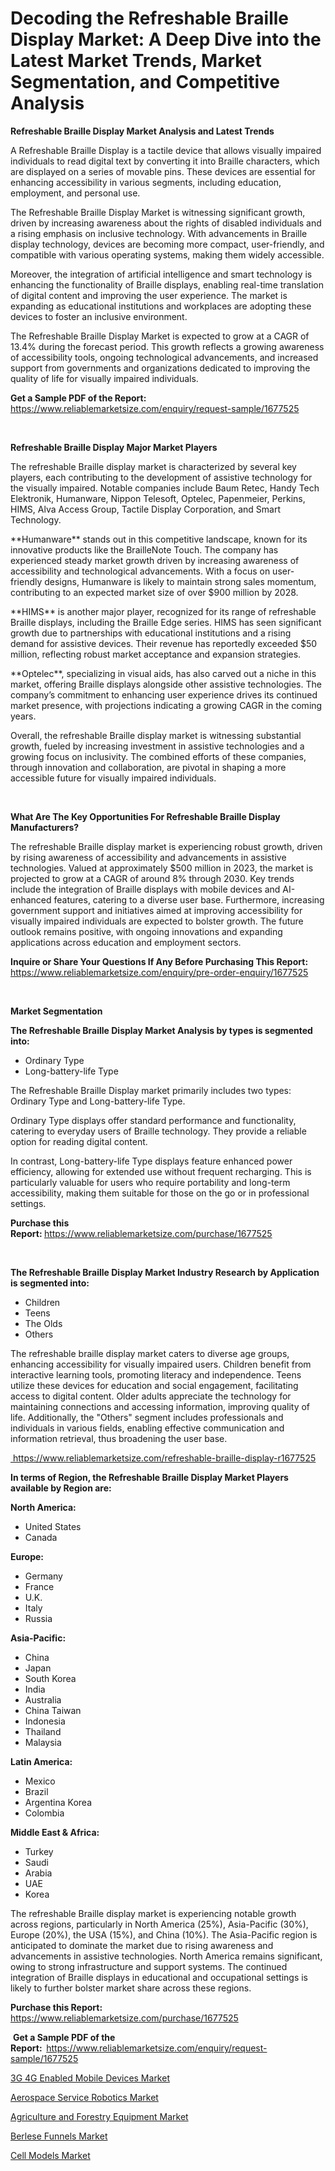<p><h1>Decoding the Refreshable Braille Display Market: A Deep Dive into the Latest Market Trends, Market Segmentation, and Competitive Analysis</h1></p><p><strong>Refreshable Braille Display Market Analysis and Latest Trends</strong></p>
<p><p>A Refreshable Braille Display is a tactile device that allows visually impaired individuals to read digital text by converting it into Braille characters, which are displayed on a series of movable pins. These devices are essential for enhancing accessibility in various segments, including education, employment, and personal use.</p><p>The Refreshable Braille Display Market is witnessing significant growth, driven by increasing awareness about the rights of disabled individuals and a rising emphasis on inclusive technology. With advancements in Braille display technology, devices are becoming more compact, user-friendly, and compatible with various operating systems, making them widely accessible. </p><p>Moreover, the integration of artificial intelligence and smart technology is enhancing the functionality of Braille displays, enabling real-time translation of digital content and improving the user experience. The market is expanding as educational institutions and workplaces are adopting these devices to foster an inclusive environment.</p><p>The Refreshable Braille Display Market is expected to grow at a CAGR of 13.4% during the forecast period. This growth reflects a growing awareness of accessibility tools, ongoing technological advancements, and increased support from governments and organizations dedicated to improving the quality of life for visually impaired individuals.</p></p>
<p><strong>Get a Sample PDF of the Report:&nbsp;</strong> <a href="https://www.reliablemarketsize.com/enquiry/request-sample/1677525?utm_campaign=1943&utm_medium=2&utm_source=Github&utm_content=ia&utm_term=04042025&utm_id=refreshable-braille-display">https://www.reliablemarketsize.com/enquiry/request-sample/1677525</a></p>
<p>&nbsp;</p>
<p><strong>Refreshable Braille Display Major Market Players</strong></p>
<p><p>The refreshable Braille display market is characterized by several key players, each contributing to the development of assistive technology for the visually impaired. Notable companies include Baum Retec, Handy Tech Elektronik, Humanware, Nippon Telesoft, Optelec, Papenmeier, Perkins, HIMS, Alva Access Group, Tactile Display Corporation, and Smart Technology.</p><p>**Humanware** stands out in this competitive landscape, known for its innovative products like the BrailleNote Touch. The company has experienced steady market growth driven by increasing awareness of accessibility and technological advancements. With a focus on user-friendly designs, Humanware is likely to maintain strong sales momentum, contributing to an expected market size of over $900 million by 2028. </p><p>**HIMS** is another major player, recognized for its range of refreshable Braille displays, including the Braille Edge series. HIMS has seen significant growth due to partnerships with educational institutions and a rising demand for assistive devices. Their revenue has reportedly exceeded $50 million, reflecting robust market acceptance and expansion strategies.</p><p>**Optelec**, specializing in visual aids, has also carved out a niche in this market, offering Braille displays alongside other assistive technologies. The company’s commitment to enhancing user experience drives its continued market presence, with projections indicating a growing CAGR in the coming years.</p><p>Overall, the refreshable Braille display market is witnessing substantial growth, fueled by increasing investment in assistive technologies and a growing focus on inclusivity. The combined efforts of these companies, through innovation and collaboration, are pivotal in shaping a more accessible future for visually impaired individuals.</p></p>
<p>&nbsp;</p>
<p><strong>What Are The Key Opportunities For Refreshable Braille Display Manufacturers?</strong></p>
<p><p>The refreshable Braille display market is experiencing robust growth, driven by rising awareness of accessibility and advancements in assistive technologies. Valued at approximately $500 million in 2023, the market is projected to grow at a CAGR of around 8% through 2030. Key trends include the integration of Braille displays with mobile devices and AI-enhanced features, catering to a diverse user base. Furthermore, increasing government support and initiatives aimed at improving accessibility for visually impaired individuals are expected to bolster growth. The future outlook remains positive, with ongoing innovations and expanding applications across education and employment sectors.</p></p>
<p><strong>Inquire or Share Your Questions If Any Before Purchasing This Report:</strong> <a href="https://www.reliablemarketsize.com/enquiry/pre-order-enquiry/1677525?utm_campaign=1943&utm_medium=2&utm_source=Github&utm_content=ia&utm_term=04042025&utm_id=refreshable-braille-display">https://www.reliablemarketsize.com/enquiry/pre-order-enquiry/1677525</a></p>
<p>&nbsp;</p>
<p><strong>Market Segmentation</strong></p>
<p><strong>The Refreshable Braille Display Market Analysis by types is segmented into:</strong></p>
<p><ul><li>Ordinary Type</li><li>Long-battery-life Type</li></ul></p>
<p><p>The Refreshable Braille Display market primarily includes two types: Ordinary Type and Long-battery-life Type. </p><p>Ordinary Type displays offer standard performance and functionality, catering to everyday users of Braille technology. They provide a reliable option for reading digital content.</p><p>In contrast, Long-battery-life Type displays feature enhanced power efficiency, allowing for extended use without frequent recharging. This is particularly valuable for users who require portability and long-term accessibility, making them suitable for those on the go or in professional settings.</p></p>
<p><strong>Purchase this Report:&nbsp;</strong><a href="https://www.reliablemarketsize.com/purchase/1677525?utm_campaign=1943&utm_medium=2&utm_source=Github&utm_content=ia&utm_term=04042025&utm_id=refreshable-braille-display">https://www.reliablemarketsize.com/purchase/1677525</a></p>
<p>&nbsp;</p>
<p><strong>The Refreshable Braille Display Market Industry Research by Application is segmented into:</strong></p>
<p><ul><li>Children</li><li>Teens</li><li>The Olds</li><li>Others</li></ul></p>
<p><p>The refreshable braille display market caters to diverse age groups, enhancing accessibility for visually impaired users. Children benefit from interactive learning tools, promoting literacy and independence. Teens utilize these devices for education and social engagement, facilitating access to digital content. Older adults appreciate the technology for maintaining connections and accessing information, improving quality of life. Additionally, the "Others" segment includes professionals and individuals in various fields, enabling effective communication and information retrieval, thus broadening the user base.</p></p>
<p><a href="https://www.reliablemarketsize.com/refreshable-braille-display-r1677525?utm_campaign=1943&utm_medium=2&utm_source=Github&utm_content=ia&utm_term=04042025&utm_id=refreshable-braille-display">&nbsp;https://www.reliablemarketsize.com/refreshable-braille-display-r1677525</a></p>
<p><strong>In terms of Region, the Refreshable Braille Display Market Players available by Region are:</strong></p>
<p>
    <p> <strong> North America: </strong>
        <ul>
            <li>United States</li>
            <li>Canada</li>
        </ul>
        </p> 
    <p> <strong> Europe: </strong>
        <ul>
            <li>Germany</li>
            <li>France</li>
            <li>U.K.</li>
            <li>Italy</li>
            <li>Russia</li>
        </ul>
        </p> 
    <p> <strong> Asia-Pacific: </strong>
        <ul>
            <li>China</li>
            <li>Japan</li>
            <li>South Korea</li>
            <li>India</li>
            <li>Australia</li>
            <li>China Taiwan</li>
            <li>Indonesia</li>
            <li>Thailand</li>
            <li>Malaysia</li>
        </ul>
        </p> 
    <p> <strong> Latin America: </strong>
        <ul>
            <li>Mexico</li>
            <li>Brazil</li>
            <li>Argentina Korea</li>
            <li>Colombia</li>
        </ul>
        </p> 
    <p> <strong> Middle East & Africa: </strong>
        <ul>
            <li>Turkey</li>
            <li>Saudi</li>
            <li>Arabia</li>
            <li>UAE</li>
            <li>Korea</li>
        </ul>
    </p>
    </p>
<p><p>The refreshable Braille display market is experiencing notable growth across regions, particularly in North America (25%), Asia-Pacific (30%), Europe (20%), the USA (15%), and China (10%). The Asia-Pacific region is anticipated to dominate the market due to rising awareness and advancements in assistive technologies. North America remains significant, owing to strong infrastructure and support systems. The continued integration of Braille displays in educational and occupational settings is likely to further bolster market share across these regions.</p></p>
<p><strong>Purchase this Report: </strong><a href="https://www.reliablemarketsize.com/purchase/1677525?utm_campaign=1943&utm_medium=2&utm_source=Github&utm_content=ia&utm_term=04042025&utm_id=refreshable-braille-display">https://www.reliablemarketsize.com/purchase/1677525</a></p>
<p>&nbsp;<strong>Get a Sample PDF of the Report:&nbsp;&nbsp;</strong><a href="https://www.reliablemarketsize.com/enquiry/request-sample/1677525?utm_campaign=1943&utm_medium=2&utm_source=Github&utm_content=ia&utm_term=04042025&utm_id=refreshable-braille-display">https://www.reliablemarketsize.com/enquiry/request-sample/1677525</a></p>
<p><strong></strong></p>
<p><p><a href="https://www.linkedin.com/pulse/future-growth-3g-4g-enabled-mobile-devices-market-106-mnqme?utm_campaign=1943&utm_medium=2&utm_source=Github&utm_content=ia&utm_term=04042025&utm_id=refreshable-braille-display">3G 4G Enabled Mobile Devices Market</a></p><p><a href="https://www.linkedin.com/pulse/year-on-year-growth-aerospace-service-robotics-market-jqzbe?utm_campaign=1943&utm_medium=2&utm_source=Github&utm_content=ia&utm_term=04042025&utm_id=refreshable-braille-display">Aerospace Service Robotics Market</a></p><p><a href="https://www.linkedin.com/pulse/agriculture-forestry-equipment-market-report-size-revenue-forecast-zpvle?utm_campaign=1943&utm_medium=2&utm_source=Github&utm_content=ia&utm_term=04042025&utm_id=refreshable-braille-display">Agriculture and Forestry Equipment Market</a></p><p><a href="https://github.com/resiebustin/Market-Research-Report-List-1/blob/main/berlese-funnels-market.md?utm_campaign=1943&utm_medium=2&utm_source=Github&utm_content=ia&utm_term=04042025&utm_id=refreshable-braille-display">Berlese Funnels Market</a></p><p><a href="https://github.com/safatabhee/Market-Research-Report-List-1/blob/main/cell-models-market.md?utm_campaign=1943&utm_medium=2&utm_source=Github&utm_content=ia&utm_term=04042025&utm_id=refreshable-braille-display">Cell Models Market</a></p></p>